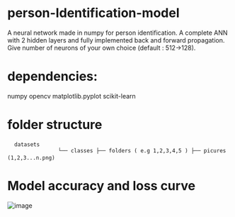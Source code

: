 # person-Identification-model
A neural network made in numpy for person identification. A complete ANN with 2 hidden layers and fully implemented back and forward propagation.
Give number of neurons of your own choice (default : 512->128).


# dependencies:

numpy
opencv
matplotlib.pyplot
scikit-learn

# folder structure
<pre> <code> datasets 
                └── classes ├── folders ( e.g 1,2,3,4,5 ) ├── picures (1,2,3...n.png) </code> </pre>

# Model accuracy and loss curve

![image](https://github.com/user-attachments/assets/c43e194a-5be2-4e51-80d8-0608b383c115)

        

